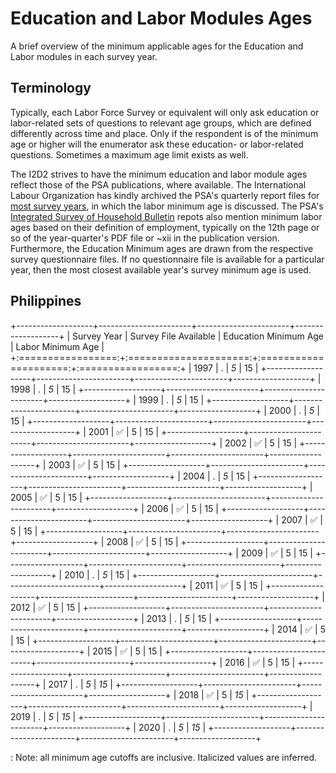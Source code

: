 # Education and Labor Modules Ages

A brief overview of the minimum applicable ages for the Education and Labor modules in each survey year.

## Terminology

Typically, each Labor Force Survey or equivalent will only ask education or labor-related sets of questions to relevant age groups, which are defined differently across time and place. Only if the respondent is of the minimum age or higher will the enumerator ask these education- or labor-related questions. Sometimes a maximum age limit exists as well.

The I2D2 strives to have the minimum education and labor module ages reflect those of the PSA publications, where available. The International Labour Organization has kindly archived the PSA's quarterly report files for [most survey years](https://www.ilo.org/surveyLib/index.php/catalog/LFS#_r=&collection=&country=171&dtype=&from=1975&page=1&ps=30&sid=&sk=&sort_by=nation&sort_order=&to=2019&topic=&view=s&vk=), in which the labor minimum age is discussed. The PSA's [Integrated Survey of Household Bulletin](https://psa.gov.ph/content/integrated-survey-households-ish-bulletin) repots also mention minimum labor ages based on their definition of employment, typically on the 12th page or so of the year-quarter's PDF file or \~xii in the publication version. Furthermore, the Education Minimum ages are drawn from the respective survey questionnaire files. If no questionnaire file is available for a particular year, then the most closest available year's survey minimum age is used.

## Philippines

+-------------------+-----------------------+-----------------------+-------------------+
| Survey Year       | Survey File Available | Education Minimum Age | Labor Minimum Age |
+:=================:+:=====================:+:=====================:+:=================:+
| 1997              | .                     | *5*                   | 15                |
+-------------------+-----------------------+-----------------------+-------------------+
| 1998              | .                     | *5*                   | 15                |
+-------------------+-----------------------+-----------------------+-------------------+
| 1999              | .                     | *5*                   | 15                |
+-------------------+-----------------------+-----------------------+-------------------+
| 2000              | .                     | *5*                   | 15                |
+-------------------+-----------------------+-----------------------+-------------------+
| 2001              | ✅                     | 5                     | 15                |
+-------------------+-----------------------+-----------------------+-------------------+
| 2002              | ✅                     | 5                     | 15                |
+-------------------+-----------------------+-----------------------+-------------------+
| 2003              | ✅                     | 5                     | 15                |
+-------------------+-----------------------+-----------------------+-------------------+
| 2004              | .                     | *5*                   | 15                |
+-------------------+-----------------------+-----------------------+-------------------+
| 2005              | ✅                     | 5                     | 15                |
+-------------------+-----------------------+-----------------------+-------------------+
| 2006              | ✅                     | 5                     | 15                |
+-------------------+-----------------------+-----------------------+-------------------+
| 2007              | ✅                     | 5                     | 15                |
+-------------------+-----------------------+-----------------------+-------------------+
| 2008              | ✅                     | 5                     | 15                |
+-------------------+-----------------------+-----------------------+-------------------+
| 2009              | ✅                     | 5                     | 15                |
+-------------------+-----------------------+-----------------------+-------------------+
| 2010              | .                     | *5*                   | 15                |
+-------------------+-----------------------+-----------------------+-------------------+
| 2011              | ✅                     | 5                     | 15                |
+-------------------+-----------------------+-----------------------+-------------------+
| 2012              | ✅                     | 5                     | 15                |
+-------------------+-----------------------+-----------------------+-------------------+
| 2013              | .                     | *5*                   | 15                |
+-------------------+-----------------------+-----------------------+-------------------+
| 2014              | ✅                     | 5                     | 15                |
+-------------------+-----------------------+-----------------------+-------------------+
| 2015              | ✅                     | 5                     | 15                |
+-------------------+-----------------------+-----------------------+-------------------+
| 2016              | ✅                     | 5                     | 15                |
+-------------------+-----------------------+-----------------------+-------------------+
| 2017              | .                     | *5*                   | *15*              |
+-------------------+-----------------------+-----------------------+-------------------+
| 2018              | ✅                     | 5                     | *15*              |
+-------------------+-----------------------+-----------------------+-------------------+
| 2019              | .                     | *5*                   | *15*              |
+-------------------+-----------------------+-----------------------+-------------------+
| 2020              | .                     | *5*                   | *15*              |
+-------------------+-----------------------+-----------------------+-------------------+

: Note: all minimum age cutoffs are inclusive. Italicized values are inferred.
